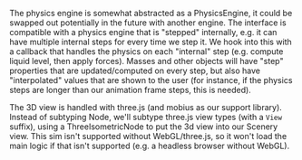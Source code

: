 The physics engine is somewhat abstracted as a PhysicsEngine, it could be swapped out potentially in the future with another engine. The interface is compatible with a physics engine that is "stepped" internally, e.g. it can have multiple internal steps for every time we step it. We hook into this with a callback that handles the physics on each "internal" step (e.g. compute liquid level, then apply forces). Masses and other objects will have "step" properties that are updated/computed on every step, but also have "interpolated" values that are shown to the user (for instance, if the physics steps are longer than our animation frame steps, this is needed).

The 3D view is handled with three.js (and mobius as our support library). Instead of subtyping Node, we'll subtype three.js view types (with a `View` suffix), using a ThreeIsometricNode to put the 3d view into our Scenery view. This sim isn't supported without WebGL/three.js, so it won't load the main logic if that isn't supported (e.g. a headless browser without WebGL).